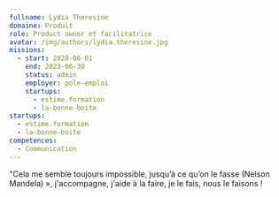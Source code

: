 ```yaml
---
fullname: Lydia Theresine
domaine: Produit
role: Product owner et facilitatrice
avatar: /img/authors/lydia.theresine.jpg
missions:
  - start: 2020-06-01
    end: 2023-06-30
    status: admin
    employer: pole-emploi
    startups:
      - estime.formation
      - la-bonne-boite
startups:
  - estime.formation
  - la-bonne-boite
competences:
  - Communication
---
```

"Cela me semble toujours impossible, jusqu’à ce qu’on le fasse (Nelson Mandela) », j'accompagne, j'aide à la faire,  je le fais, nous le faisons !
